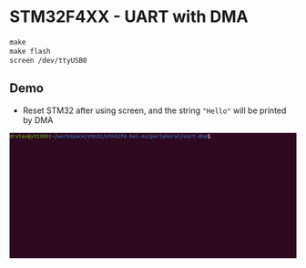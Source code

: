 # STM32F4XX - UART with DMA
```shell
make
make flash
screen /dev/ttyUSB0
```

## Demo
* Reset STM32 after using screen, and the string ```"Hello"``` will be printed by DMA

![](uart-dma.gif)